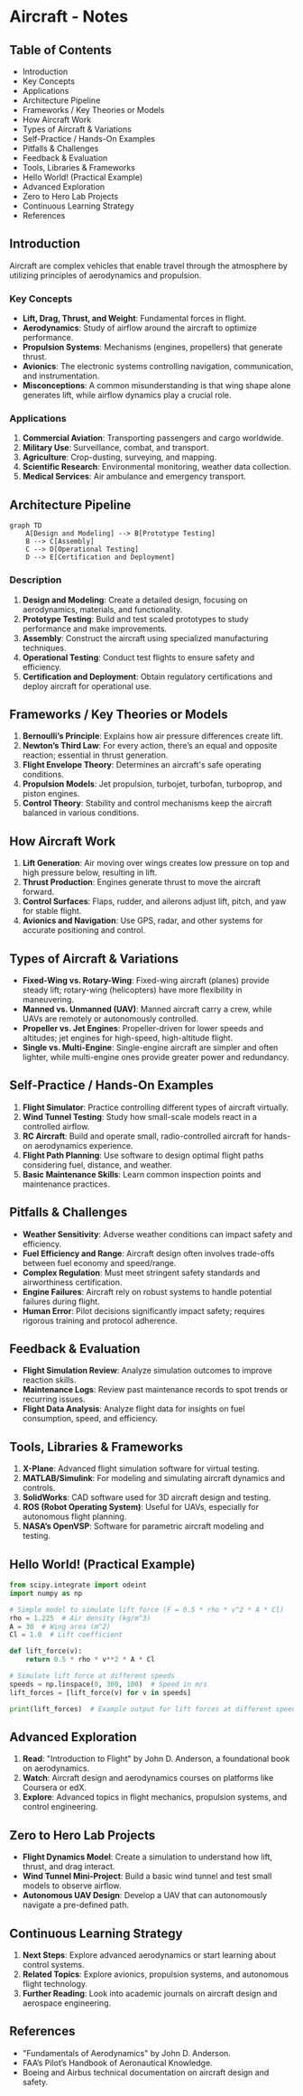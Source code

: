 # Aircraft - Notes

## Table of Contents
- Introduction
- Key Concepts
- Applications
- Architecture Pipeline
- Frameworks / Key Theories or Models
- How Aircraft Work
- Types of Aircraft & Variations
- Self-Practice / Hands-On Examples
- Pitfalls & Challenges
- Feedback & Evaluation
- Tools, Libraries & Frameworks
- Hello World! (Practical Example)
- Advanced Exploration
- Zero to Hero Lab Projects
- Continuous Learning Strategy
- References

## Introduction
Aircraft are complex vehicles that enable travel through the atmosphere by utilizing principles of aerodynamics and propulsion.

### Key Concepts
- **Lift, Drag, Thrust, and Weight**: Fundamental forces in flight.
- **Aerodynamics**: Study of airflow around the aircraft to optimize performance.
- **Propulsion Systems**: Mechanisms (engines, propellers) that generate thrust.
- **Avionics**: The electronic systems controlling navigation, communication, and instrumentation.
- **Misconceptions**: A common misunderstanding is that wing shape alone generates lift, while airflow dynamics play a crucial role.

### Applications
1. **Commercial Aviation**: Transporting passengers and cargo worldwide.
2. **Military Use**: Surveillance, combat, and transport.
3. **Agriculture**: Crop-dusting, surveying, and mapping.
4. **Scientific Research**: Environmental monitoring, weather data collection.
5. **Medical Services**: Air ambulance and emergency transport.

## Architecture Pipeline
```mermaid
graph TD
    A[Design and Modeling] --> B[Prototype Testing]
    B --> C[Assembly]
    C --> D[Operational Testing]
    D --> E[Certification and Deployment]
```

### Description
1. **Design and Modeling**: Create a detailed design, focusing on aerodynamics, materials, and functionality.
2. **Prototype Testing**: Build and test scaled prototypes to study performance and make improvements.
3. **Assembly**: Construct the aircraft using specialized manufacturing techniques.
4. **Operational Testing**: Conduct test flights to ensure safety and efficiency.
5. **Certification and Deployment**: Obtain regulatory certifications and deploy aircraft for operational use.

## Frameworks / Key Theories or Models
1. **Bernoulli’s Principle**: Explains how air pressure differences create lift.
2. **Newton’s Third Law**: For every action, there’s an equal and opposite reaction; essential in thrust generation.
3. **Flight Envelope Theory**: Determines an aircraft's safe operating conditions.
4. **Propulsion Models**: Jet propulsion, turbojet, turbofan, turboprop, and piston engines.
5. **Control Theory**: Stability and control mechanisms keep the aircraft balanced in various conditions.

## How Aircraft Work
1. **Lift Generation**: Air moving over wings creates low pressure on top and high pressure below, resulting in lift.
2. **Thrust Production**: Engines generate thrust to move the aircraft forward.
3. **Control Surfaces**: Flaps, rudder, and ailerons adjust lift, pitch, and yaw for stable flight.
4. **Avionics and Navigation**: Use GPS, radar, and other systems for accurate positioning and control.

## Types of Aircraft & Variations
- **Fixed-Wing vs. Rotary-Wing**: Fixed-wing aircraft (planes) provide steady lift; rotary-wing (helicopters) have more flexibility in maneuvering.
- **Manned vs. Unmanned (UAV)**: Manned aircraft carry a crew, while UAVs are remotely or autonomously controlled.
- **Propeller vs. Jet Engines**: Propeller-driven for lower speeds and altitudes; jet engines for high-speed, high-altitude flight.
- **Single vs. Multi-Engine**: Single-engine aircraft are simpler and often lighter, while multi-engine ones provide greater power and redundancy.

## Self-Practice / Hands-On Examples
1. **Flight Simulator**: Practice controlling different types of aircraft virtually.
2. **Wind Tunnel Testing**: Study how small-scale models react in a controlled airflow.
3. **RC Aircraft**: Build and operate small, radio-controlled aircraft for hands-on aerodynamics experience.
4. **Flight Path Planning**: Use software to design optimal flight paths considering fuel, distance, and weather.
5. **Basic Maintenance Skills**: Learn common inspection points and maintenance practices.

## Pitfalls & Challenges
- **Weather Sensitivity**: Adverse weather conditions can impact safety and efficiency.
- **Fuel Efficiency and Range**: Aircraft design often involves trade-offs between fuel economy and speed/range.
- **Complex Regulation**: Must meet stringent safety standards and airworthiness certification.
- **Engine Failures**: Aircraft rely on robust systems to handle potential failures during flight.
- **Human Error**: Pilot decisions significantly impact safety; requires rigorous training and protocol adherence.

## Feedback & Evaluation
- **Flight Simulation Review**: Analyze simulation outcomes to improve reaction skills.
- **Maintenance Logs**: Review past maintenance records to spot trends or recurring issues.
- **Flight Data Analysis**: Analyze flight data for insights on fuel consumption, speed, and efficiency.
  
## Tools, Libraries & Frameworks
1. **X-Plane**: Advanced flight simulation software for virtual testing.
2. **MATLAB/Simulink**: For modeling and simulating aircraft dynamics and controls.
3. **SolidWorks**: CAD software used for 3D aircraft design and testing.
4. **ROS (Robot Operating System)**: Useful for UAVs, especially for autonomous flight planning.
5. **NASA’s OpenVSP**: Software for parametric aircraft modeling and testing.

## Hello World! (Practical Example)
```python
from scipy.integrate import odeint
import numpy as np

# Simple model to simulate lift force (F = 0.5 * rho * v^2 * A * Cl)
rho = 1.225  # Air density (kg/m^3)
A = 30  # Wing area (m^2)
Cl = 1.0  # Lift coefficient

def lift_force(v):
    return 0.5 * rho * v**2 * A * Cl

# Simulate lift force at different speeds
speeds = np.linspace(0, 300, 100)  # Speed in m/s
lift_forces = [lift_force(v) for v in speeds]

print(lift_forces)  # Example output for lift forces at different speeds
```

## Advanced Exploration
1. **Read**: "Introduction to Flight" by John D. Anderson, a foundational book on aerodynamics.
2. **Watch**: Aircraft design and aerodynamics courses on platforms like Coursera or edX.
3. **Explore**: Advanced topics in flight mechanics, propulsion systems, and control engineering.

## Zero to Hero Lab Projects
- **Flight Dynamics Model**: Create a simulation to understand how lift, thrust, and drag interact.
- **Wind Tunnel Mini-Project**: Build a basic wind tunnel and test small models to observe airflow.
- **Autonomous UAV Design**: Develop a UAV that can autonomously navigate a pre-defined path.

## Continuous Learning Strategy
1. **Next Steps**: Explore advanced aerodynamics or start learning about control systems.
2. **Related Topics**: Explore avionics, propulsion systems, and autonomous flight technology.
3. **Further Reading**: Look into academic journals on aircraft design and aerospace engineering.

## References
- "Fundamentals of Aerodynamics" by John D. Anderson.
- FAA’s Pilot’s Handbook of Aeronautical Knowledge.
- Boeing and Airbus technical documentation on aircraft design and safety.

